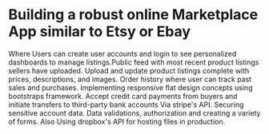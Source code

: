Building a robust online Marketplace App similar to Etsy or Ebay
================================================================

Where Users can create user accounts and login to see personalized dashboards to manage listings.Public feed with most recent product listings sellers have uploaded.
Upload and update product listings complete with prices, descriptions, and images.
Order history where user can track past sales and purchases.
Implementing responsive flat design concepts using bootstraps framework.
Accept credit card payments from buyers and initiate transfers to third-party bank accounts Via stripe's API.
Securing sensitive account data.
Data validations, authorization and creating a variety of forms.
Also Using dropbox's API for hosting files in production.

